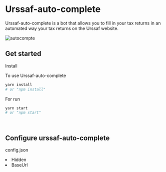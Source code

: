 # Urssaf-auto-complete
 <p>Urssaf-auto-complete is a bot that allows you to fill in your tax returns in an automated way 
your tax returns on the Urssaf website.</p>
 

 ![autocompte](https://user-images.githubusercontent.com/67823632/181995931-7da3fb77-eeb6-4a57-b246-254f5449d804.png)

 <h2>Get started</h2>
 <p>Install</p>
 
 <p>To use Urssaf-auto-complete</p>
 
```bash
yarn install
# or "npm install"
```



<p>For run </p>

```bash
yarn start
# or "npm start"
```

<br/>

<h2>Configure urssaf-auto-complete </h2>

<p>config.json </p>

<li>Hidden</li>
<li>BaseUrl</li>

